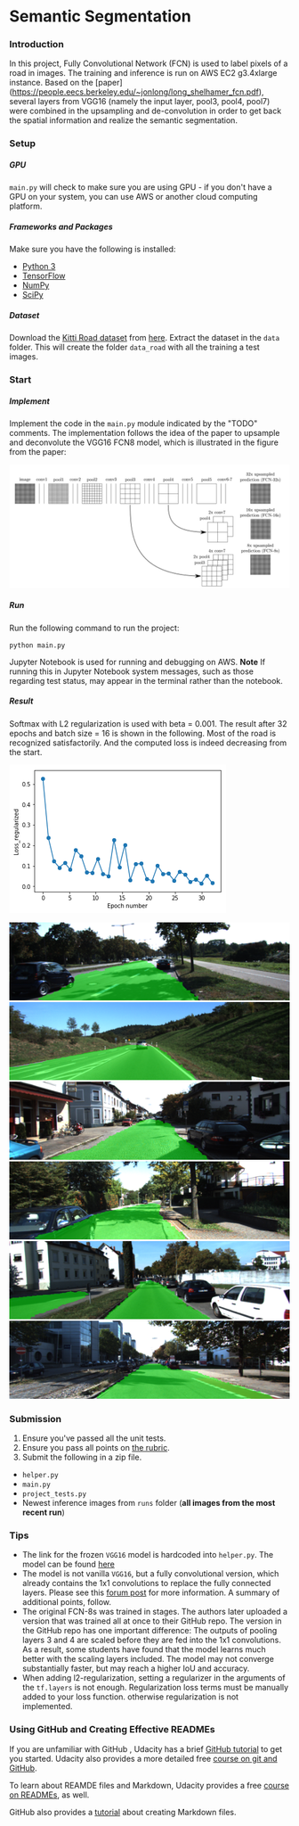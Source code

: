 # Semantic Segmentation
### Introduction
In this project, Fully Convolutional Network (FCN) is used to label pixels of a road in images. The training and inference is run on AWS EC2 g3.4xlarge instance. Based on the [paper] (https://people.eecs.berkeley.edu/~jonlong/long_shelhamer_fcn.pdf),  several layers from VGG16 (namely the input layer, pool3, pool4, pool7) were combined in the upsampling and de-convolution in order to get back the spatial information and realize the semantic segmentation. 

### Setup
##### GPU
`main.py` will check to make sure you are using GPU - if you don't have a GPU on your system, you can use AWS or another cloud computing platform.
##### Frameworks and Packages
Make sure you have the following is installed:
 - [Python 3](https://www.python.org/)
 - [TensorFlow](https://www.tensorflow.org/)
 - [NumPy](http://www.numpy.org/)
 - [SciPy](https://www.scipy.org/)
##### Dataset
Download the [Kitti Road dataset](http://www.cvlibs.net/datasets/kitti/eval_road.php) from [here](http://www.cvlibs.net/download.php?file=data_road.zip).  Extract the dataset in the `data` folder.  This will create the folder `data_road` with all the training a test images.

[//]: # (Image References)

[image1]: ./loss_decay_epoch.png "Loss decay over training epochs"
[image2a]: ./example-1.png "example-1"
[image2b]: ./example-2.png "example-2"
[image2c]: ./example-3.png "example-3"
[image2d]: ./example-4.png "example-4"
[image2e]: ./example-5.png "example-5"
[image2f]: ./example-6.png "example-6"
[image3]: ./FCN_illustration.png "FCN upsampling and skip connection illustration"

### Start
##### Implement
Implement the code in the `main.py` module indicated by the "TODO" comments. The implementation follows the idea of the paper to upsample and deconvolute the VGG16  FCN8 model, which is illustrated in the figure from the paper:

![alt text][image3]

##### Run
Run the following command to run the project:
```
python main.py
```
Jupyter Notebook is used for running and debugging on AWS.
**Note** If running this in Jupyter Notebook system messages, such as those regarding test status, may appear in the terminal rather than the notebook.
##### Result
Softmax with L2 regularization is used with beta = 0.001. The result after 32 epochs and batch size = 16 is shown in the following. Most of the road is recognized satisfactorily. And the computed loss is indeed decreasing from the start. 

![alt text][image1]

![alt text][image2a]![alt text][image2b]
![alt text][image2c]![alt text][image2d]
![alt text][image2e]![alt text][image2f]

### Submission
1. Ensure you've passed all the unit tests.
2. Ensure you pass all points on [the rubric](https://review.udacity.com/#!/rubrics/989/view).
3. Submit the following in a zip file.
 - `helper.py`
 - `main.py`
 - `project_tests.py`
 - Newest inference images from `runs` folder  (**all images from the most recent run**)
 
 ### Tips
- The link for the frozen `VGG16` model is hardcoded into `helper.py`.  The model can be found [here](https://s3-us-west-1.amazonaws.com/udacity-selfdrivingcar/vgg.zip)
- The model is not vanilla `VGG16`, but a fully convolutional version, which already contains the 1x1 convolutions to replace the fully connected layers. Please see this [forum post](https://discussions.udacity.com/t/here-is-some-advice-and-clarifications-about-the-semantic-segmentation-project/403100/8?u=subodh.malgonde) for more information.  A summary of additional points, follow. 
- The original FCN-8s was trained in stages. The authors later uploaded a version that was trained all at once to their GitHub repo.  The version in the GitHub repo has one important difference: The outputs of pooling layers 3 and 4 are scaled before they are fed into the 1x1 convolutions.  As a result, some students have found that the model learns much better with the scaling layers included. The model may not converge substantially faster, but may reach a higher IoU and accuracy. 
- When adding l2-regularization, setting a regularizer in the arguments of the `tf.layers` is not enough. Regularization loss terms must be manually added to your loss function. otherwise regularization is not implemented.
 
### Using GitHub and Creating Effective READMEs
If you are unfamiliar with GitHub , Udacity has a brief [GitHub tutorial](http://blog.udacity.com/2015/06/a-beginners-git-github-tutorial.html) to get you started. Udacity also provides a more detailed free [course on git and GitHub](https://www.udacity.com/course/how-to-use-git-and-github--ud775).

To learn about REAMDE files and Markdown, Udacity provides a free [course on READMEs](https://www.udacity.com/courses/ud777), as well. 

GitHub also provides a [tutorial](https://guides.github.com/features/mastering-markdown/) about creating Markdown files.
